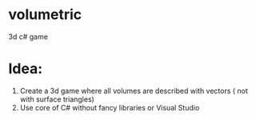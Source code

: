 # volumetric
 3d c# game

# Idea:
1. Create a 3d game where all volumes are described with vectors ( not with surface triangles)
2. Use core of C# without fancy libraries or Visual Studio
